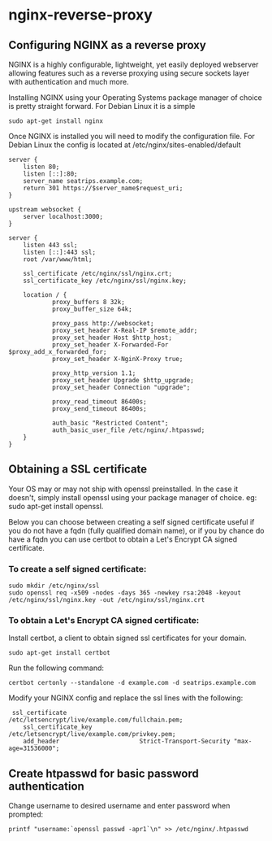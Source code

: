 # nginx-reverse-proxy
## Configuring NGINX as a reverse proxy 
NGINX is a highly configurable, lightweight, yet easily deployed webserver allowing features such as a reverse proxying using secure sockets layer with authentication and much more.

Installing NGINX using your Operating Systems package manager of choice is pretty straight forward. For Debian Linux it is a simple 
```
sudo apt-get install nginx
```
Once NGINX is installed you will need to modify the configuration file. For Debian Linux the config is located at /etc/nginx/sites-enabled/default
```
server {
    listen 80;
    listen [::]:80;
    server_name seatrips.example.com;
    return 301 https://$server_name$request_uri;
}

upstream websocket {
    server localhost:3000;
}

server {
    listen 443 ssl;
    listen [::]:443 ssl;
    root /var/www/html;

    ssl_certificate /etc/nginx/ssl/nginx.crt;
    ssl_certificate_key /etc/nginx/ssl/nginx.key;    

    location / {
            proxy_buffers 8 32k;
            proxy_buffer_size 64k;

            proxy_pass http://websocket;
            proxy_set_header X-Real-IP $remote_addr;
            proxy_set_header Host $http_host;
            proxy_set_header X-Forwarded-For $proxy_add_x_forwarded_for;
            proxy_set_header X-NginX-Proxy true;

            proxy_http_version 1.1;
            proxy_set_header Upgrade $http_upgrade;
            proxy_set_header Connection "upgrade";

            proxy_read_timeout 86400s;
            proxy_send_timeout 86400s;

            auth_basic "Restricted Content";
            auth_basic_user_file /etc/nginx/.htpasswd;
    }
}
```

## Obtaining a SSL certificate 
Your OS may or may not ship with openssl preinstalled. In the case it doesn't, simply install openssl using your package manager of choice. eg: sudo apt-get install openssl.

Below you can choose between creating a self signed certificate useful if you do not have a fqdn (fully qualified domain name), or if you by chance do have a fqdn you can use certbot to obtain a Let's Encrypt CA signed certificate.

### To create a self signed certificate:
```
sudo mkdir /etc/nginx/ssl
sudo openssl req -x509 -nodes -days 365 -newkey rsa:2048 -keyout /etc/nginx/ssl/nginx.key -out /etc/nginx/ssl/nginx.crt
```
### To obtain a Let's Encrypt CA signed certificate: 
Install certbot, a client to obtain signed ssl certificates for your domain.
```
sudo apt-get install certbot
```
Run the following command:
```
certbot certonly --standalone -d example.com -d seatrips.example.com
```
Modify your NGINX config and replace the ssl lines with the following:
```
 ssl_certificate                 /etc/letsencrypt/live/example.com/fullchain.pem;
    ssl_certificate_key             /etc/letsencrypt/live/example.com/privkey.pem;
    add_header                      Strict-Transport-Security "max-age=31536000";
```
## Create htpasswd for basic password authentication
Change username to desired username and enter password when prompted:
```
printf "username:`openssl passwd -apr1`\n" >> /etc/nginx/.htpasswd
```

